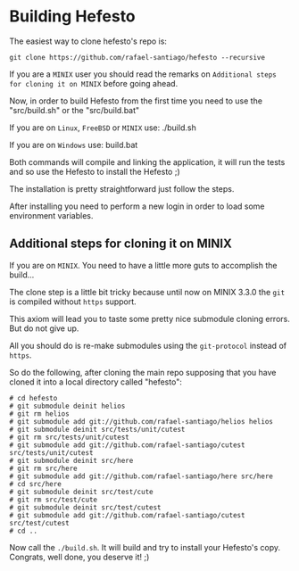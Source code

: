 # Building Hefesto

The easiest way to clone hefesto's repo is:

``git clone https://github.com/rafael-santiago/hefesto --recursive``

If you are a ``MINIX`` user you should read the remarks on ``Additional steps for cloning it on MINIX`` before going ahead.

Now, in order to build Hefesto from the first time you need to use the "src/build.sh" or the "src/build.bat"

If you are on ``Linux``, ``FreeBSD`` or ``MINIX`` use: ./build.sh

If you are on ``Windows`` use: build.bat

Both commands will compile and linking the application, it will run the tests and so use the Hefesto to install the Hefesto ;)

The installation is pretty straightforward just follow the steps.

After installing you need to perform a new login in order to load some environment variables.

## Additional steps for cloning it on MINIX

If you are on ``MINIX``. You need to have a little more guts to accomplish the build...

The clone step is a little bit tricky because until now on MINIX 3.3.0 the ``git`` is compiled without ``https`` support.

This axiom will lead you to taste some pretty nice submodule cloning errors. But do not give up.

All you should do is re-make submodules using the ``git-protocol`` instead of ``https``.

So do the following, after cloning the main repo supposing that you have cloned it into a local directory called "hefesto":

```
# cd hefesto
# git submodule deinit helios
# git rm helios
# git submodule add git://github.com/rafael-santiago/helios helios
# git submodule deinit src/tests/unit/cutest
# git rm src/tests/unit/cutest
# git submodule add git://github.com/rafael-santiago/cutest src/tests/unit/cutest
# git submodule deinit src/here
# git rm src/here
# git submodule add git://github.com/rafael-santiago/here src/here
# cd src/here
# git submodule deinit src/test/cute
# git rm src/test/cute
# git submodule deinit src/test/cutest
# git submodule add git://github.com/rafael-santiago/cutest src/test/cutest
# cd ..
```

Now call the ``./build.sh``. It will build and try to install your Hefesto's copy. Congrats, well done, you deserve it! ;)

